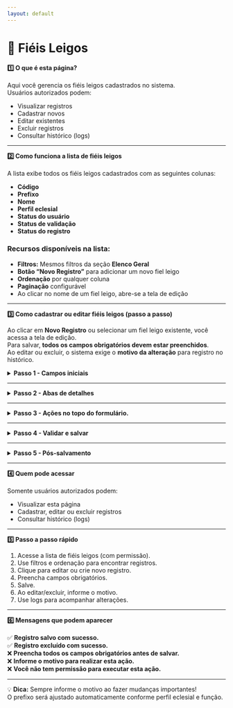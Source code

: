 ```yaml
---
layout: default
---
```


# 👤 Fiéis Leigos

<strong><summary>1️⃣ O que é esta página?</strong></summary>  
Aqui você gerencia os fiéis leigos cadastrados no sistema.  
Usuários autorizados podem:  
- Visualizar registros  
- Cadastrar novos  
- Editar existentes  
- Excluir registros  
- Consultar histórico (logs)  

---

<strong><summary>2️⃣ Como funciona a lista de fiéis leigos</strong></summary>  
A lista exibe todos os fiéis leigos cadastrados com as seguintes colunas:  
- **Código**  
- **Prefixo**  
- **Nome**  
- **Perfil eclesial**  
- **Status do usuário**  
- **Status de validação**  
- **Status do registro**  

### Recursos disponíveis na lista:  
- **Filtros:** Mesmos filtros da seção **Elenco Geral**  
- **Botão “Novo Registro”** para adicionar um novo fiel leigo  
- **Ordenação** por qualquer coluna  
- **Paginação** configurável  
- Ao clicar no nome de um fiel leigo, abre-se a tela de edição  

---

<strong><summary>3️⃣ Como cadastrar ou editar fiéis leigos (passo a passo)</strong></summary> 

Ao clicar em **Novo Registro** ou selecionar um fiel leigo existente, você acessa a tela de edição.  
Para salvar, **todos os campos obrigatórios devem estar preenchidos**.  
Ao editar ou excluir, o sistema exige o **motivo da alteração** para registro no histórico.

<details>
<summary><strong>Passo 1 - Campos iniciais</strong></summary>

- **Nome** — Nome completo do fiel leigo.  
- **ID** — Código único gerado automaticamente (somente leitura).  
- **Prefixo** — Tratamento do membro. Opções:  
   - Cônego  
   - Diácono  
   - Dom Frei  
   - Dom  
   - Frei  
   - Padre  
   - Monsenhor  
   - Irmã  
   - Irmão  
   - Senhor  
   - Senhora  
- **Nome Clerical** — Nome religioso, se houver.  
- **Organização** — Instituição ou comunidade a que pertence.  
- **Perfil Eclesial** — Tipo de vínculo:  
   - Diocesano  
   - Religioso  
   - Leigo  
- **Função Principal** — Mesmas funções listadas na seção Elenco Geral.  
- **A Serviço de** — Circunscrição eclesiástica na qual está atuando.
</details>

---

<details><summary><strong>Passo 2 - Abas de detalhes</strong></summary>
<details>
<summary><strong>▶️ Dados Gerais</strong></summary>

- **Dados Pessoais**  
  - CPF/CNPJ *(obrigatório)*  
  - RG  
  - Data de nascimento  
  - Nome do pai  
  - Nome da mãe  
  - Gênero  
  - Tipo sanguíneo  
  
- **Localização de Residência**  
  - CEP  
  - País  
  - Estado  
  - Cidade  
  - Bairro  
  - Rua  
  - Número  
  - Complemento  
  - Caixa postal  
  
- **Naturalidade**  
  - País  
  - Estado  
  - Cidade  
  - Botões/checkbox: **Indivíduo estrangeiro** / **Local não encontrado** (marque se aplicável)  

> Preencha CPF/CNPJ corretamente — é obrigatório para identificação no sistema.

</details>


<details>
<summary><strong>▶️ Contatos</strong></summary>

- Cadastre quantos **e-mails**, **telefones** e **redes sociais** forem necessários.  

</details>

<details>
<summary><strong>▶️ Funções</strong></summary>

Gerencie as funções atuais e passadas do membro. A aba permite:

- **Adicionar função** — preencha função, local, data de início e, se aplicável, data de término.  
- **Editar função** — ajuste datas, local ou status.  
- **Excluir função** — remove o registro (pede motivo).  
- **Movimentar** — registre transferência ou mudança de função (botão Movimentar).  
- **Adicionar função passada** — cadastrar uma função que o membro já exerceu (preencher datas e observações).

---

Ao adicionar ou editar uma função, os campos disponíveis são:

- **Código (ID)**:  
  Campo automático, somente leitura, que identifica unicamente o registro da função.

- **Status**:  
  Indica o status da função, como "Em Atividade" ou "Finalizado" (para funções passadas).

- **Membro**:  
  Nome do membro ao qual a função está vinculada, preenchido automaticamente e somente leitura.

- **Função** (obrigatório):  
  Selecione a função eclesiástica exercida pelo membro.

- **Definir como função principal do membro**:  
  Opção para marcar esta função como a principal do membro.

- **Local de atuação** (obrigatório):  
  Selecione o tipo de local onde a função foi exercida:  
  - Regional  
  - Província eclesiástica  
  - Circunscrição eclesiástica  
  - Instituição eclesiástica  
  - Tribunal eclesiástico  

- **Datas**:  
  - **Início**:  
    - Obrigatório para funções atuais (função).  
    - Opcional para funções passadas.  
  - **Fim**:  
    - Obrigatório para funções passadas.  
    - Opcional para funções atuais.

- **Observações** (opcional):  
  Campo livre para adicionar informações adicionais ou comentários sobre a função.

---

💡 *Dica:* Preencha sempre os campos obrigatórios para garantir o registro correto da função.

**Filtros disponíveis:**  
- Entrada de/até (data)  
- Responsável  
- Função  
- Visualização por status: Todas / Em Atividade / Finalizadas  

---

### Ações adicionais: Excluir e Movimentar

- **Botão Lixeira (Excluir)**  
  Permite remover a função do registro, com confirmação.

- **Botão Movimentar**  
  Permite movimentar a função para outro local ou alterar status.

---

#### Movimentar Função — Campos e Ações

- **Membro** (leitura)  
- **Função** (leitura)  
- **Definir como função principal** (botão)  
- **Código (ID)** (leitura)  
- **Status** (Em Atividade / Finalizado)  

- **Movimentar de:**  
  - Local preenchido automaticamente  
  - Datas início e fim (obrigatórios)

- **Movimentar para:**  
  - Tipo de registro eclesial (Regional, Província, Circunscrição, Instituição, Tribunal)  
  - Seleção do local correspondente  
  - Data início obrigatória

- **Observações** (opcional)

---

💡 *Dica:* Preencha as datas corretamente para manter histórico claro.

</details>

<details>
<summary><strong>▶️ Formações</strong></summary>

Ao adicionar ou editar uma formação, preencha os seguintes campos:

- **Código (ID):**  
  Identificador automático, somente leitura.

- **Data de Conclusão:**  
  Data opcional que indica quando a formação foi finalizada.

- **Nome da Formação:** *(Obrigatório)*  
  Nome do curso, especialização ou treinamento realizado.

- **Grau de Escolaridade:**  
  Grau relacionado à formação. Exemplos: Fundamental, Médio, Técnico, Superior, Especialização, Doutorado, Mestrado, Pós-graduação e Seminário.

- **Tempo de Formação:**  
  Duração da formação, com opções como Fundamental, Médio, Técnico, Superior, Especialização, Doutorado, Mestrado, Pós e Seminário.

- **Unidade de Medida:**  
  Unidade usada para medir o tempo de formação: horas, dias, semanas, meses ou anos.

- **Instituição de Ensino:**  
  Nome da instituição onde a formação foi realizada.

- **Localidade:**  
  Cidade, estado ou país onde a instituição está localizada.

- **Descrição:**  
  Campo para detalhar informações adicionais sobre a formação.
  
---
#### Opção Excluir

- Botão para excluir o registro, com confirmação.

---

💡 *Dica:* Preencha o máximo possível para histórico completo.

</details>

<details>
<summary><strong>▶️ Dados Extras (Observações e Anexos)</strong></summary>

- **Observações** — espaço livre para notas, contexto ou explicações que não cabem em outros campos.  
- **Anexos** — anexe documentos relevantes (ex.: certificados, documentos de identidade, comprovantes).  
  - Envio de arquivos conforme tipos e tamanho permitidos.  
  - Cada anexo pode ter descrição e data.

</details>

</details>

---

<details>

<summary><strong>Passo 3 - Ações no topo do formulário.</strong></summary>

Botões no topo da tela EDITAR fiéis leigos:

- **Comunicar falecimento** — abre confirmação; altera status do membro.  
- **Criar usuário** — abre fluxo para criar um login vinculado ao membro.  
- **Status** — exibe o estado atual (ex.: Ativo 🟢).  
- **Histórico / Logs** — mostra todas as alterações feitas no cadastro.  
- **Excluir** — remove membro (sempre solicitará motivo).  
- **Salvar** — grava as mudanças (use após preencher).  
- **Cancelar** — descarta alterações e retorna à lista.  
- **Enviar formulário** — confirma envio quando aplicável.


Botões no topo da tela CADASTRAR fiéis leigos:

- **Comunicar falecimento** — abre confirmação; altera status do membro.  
- **Excluir** — remove membro (sempre solicitará motivo).  
- **Salvar** — grava as mudanças (use após preencher).  

</details>

---
<details>
<summary><strong>Passo 4 - Validar e salvar</strong></summary>

1. Verifique se todos os **campos obrigatórios** (marcados) foram preenchidos.  
2. Se estiver **editando** ou **excluindo**, informe um **motivo claro** — isso fica registrado nos logs.  
3. Clique em **Salvar**.  
4. O sistema mostrará mensagens de sucesso ou avisos indicando o que falta corrigir.

</details>

---

<details>
<summary><strong>Passo 5 - Pós-salvamento</strong></summary>

- Mensagem esperada: **"Registro salvo com sucesso."**  
- Se criou um usuário, comunique as credenciais ao membro conforme as regras internas.  
- Consulte a aba **Histórico/Logs** para confirmar as alterações registradas.

</details>

---

<strong><summary>4️⃣ Quem pode acessar</strong></summary>  
Somente usuários autorizados podem:  
- Visualizar esta página  
- Cadastrar, editar ou excluir registros  
- Consultar histórico (logs)  

---

<strong><summary>5️⃣ Passo a passo rápido</strong></summary>  
1. Acesse a lista de fiéis leigos (com permissão).  
2. Use filtros e ordenação para encontrar registros.  
3. Clique para editar ou crie novo registro.  
4. Preencha campos obrigatórios.  
5. Salve.  
6. Ao editar/excluir, informe o motivo.  
7. Use logs para acompanhar alterações.

---

<strong><summary>6️⃣ Mensagens que podem aparecer</strong></summary>  
✅ **Registro salvo com sucesso.**  
✅ **Registro excluído com sucesso.**  
❌ **Preencha todos os campos obrigatórios antes de salvar.**  
❌ **Informe o motivo para realizar esta ação.**  
❌ **Você não tem permissão para executar esta ação.**

---

💡 **Dica:** Sempre informe o motivo ao fazer mudanças importantes!  
O prefixo será ajustado automaticamente conforme perfil eclesial e função.